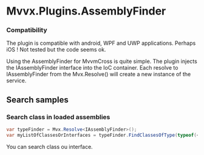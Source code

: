 # Mvvx.Plugins.AssemblyFinder

### Compatibility ###
The plugin is compatible with android, WPF and UWP applications.
Perhaps iOS ! Not tested but the code seems ok.

Using the AssemblyFinder for MvvmCross is quite simple. The plugin injects the IAssemblyFinder interface into the IoC container.
Each resolve to IAssemblyFinder from the Mvx.Resolve<IAssemblyFinder>() will create a new instance of the service.

## Search samples

### Search class in loaded assemblies

```c#
var typeFinder = Mvx.Resolve<IAssemblyFinder>();
var myListOfClassesOrInterfaces = typeFinder.FindClassesOfType(typeof(<Set Class or interface here>)).ToList();
```

You can search class ou interface.